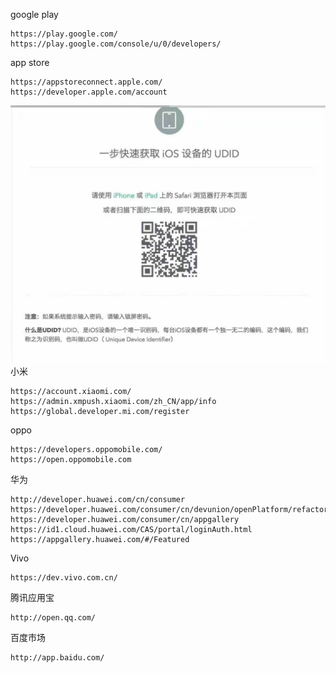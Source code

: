 google play

    https://play.google.com/
    https://play.google.com/console/u/0/developers/
app store

    https://appstoreconnect.apple.com/
    https://developer.apple.com/account
  ![](img/image-1.png)
小米

    https://account.xiaomi.com/
    https://admin.xmpush.xiaomi.com/zh_CN/app/info
    https://global.developer.mi.com/register
oppo 

    https://developers.oppomobile.com/
    https://open.oppomobile.com
华为

    http://developer.huawei.com/cn/consumer
    https://developer.huawei.com/consumer/cn/devunion/openPlatform/refactor/handleLogin.html
    https://developer.huawei.com/consumer/cn/appgallery
    https://id1.cloud.huawei.com/CAS/portal/loginAuth.html
    https://appgallery.huawei.com/#/Featured
Vivo

    https://dev.vivo.com.cn/
腾讯应用宝

    http://open.qq.com/
百度市场

    http://app.baidu.com/


